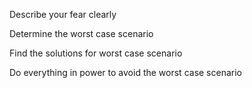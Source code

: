 Describe your fear clearly

Determine the worst case scenario

Find the solutions for worst case scenario

Do everything in power to avoid the worst case scenario